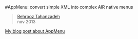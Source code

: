#AppMenu: convert simple XML into complex AIR native menus
> [Behrooz Tahanzadeh](http://b-tz.com)<br/>
> nov 2013

[My blog post about AppMenu](http://b-tz.com/2013/11/appmenu-class/)<br/>
